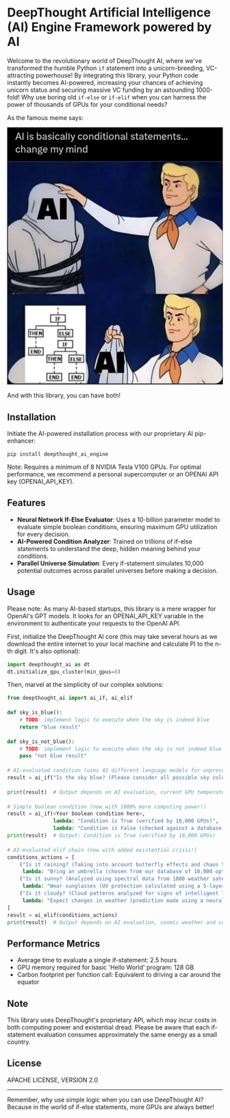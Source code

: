 # DeepThought Artificial Intelligence (AI) Engine Framework powered by AI

Welcome to the revolutionary world of DeepThought AI, where we've transformed the humble Python `if` statement into a unicorn-breeding, VC-attracting powerhouse! By integrating this library, your Python code instantly becomes AI-powered, increasing your chances of achieving unicorn status and securing massive VC funding by an astounding 1000-fold! Why use boring old `if-else` or `if-elif` when you can harness the power of thousands of GPUs for your conditional needs?

As the famous meme says:

![Famous meme](meme.png)

And with this library, you can have both!

## Installation

Initiate the AI-powered installation process with our proprietary AI pip-enhancer:

```
pip install deepthought_ai_engine
```

Note: Requires a minimum of 8 NVIDIA Tesla V100 GPUs. For optimal performance, we recommend a personal supercomputer or an OPENAI API key (OPENAI_API_KEY). 

## Features

- **Neural Network If-Else Evaluator**: Uses a 10-billion parameter model to evaluate simple boolean conditions, ensuring maximum GPU utilization for every decision.
- **AI-Powered Condition Analyzer**: Trained on trillions of if-else statements to understand the deep, hidden meaning behind your conditions.
- **Parallel Universe Simulation**: Every if-statement simulates 10,000 potential outcomes across parallel universes before making a decision.

## Usage

Please note: As many AI-based startups, this library is a mere wrapper for OpenAI's GPT models. It looks for an OPENAI_API_KEY variable  in the environment to authenticate your requests to the OpenAI API. 

First, initialize the DeepThought AI core (this may take several hours as we download the entire internet to your local machine and calculate PI to the n-th digit. It's also optional):

```python
import deepthought_ai as dt
dt.initialize_gpu_cluster(min_gpus=8)
```

Then, marvel at the simplicity of our complex solutions:

```python
from deepthought_ai import ai_if, ai_elif

def sky_is_blue():
    # TODO: implement logic to execute when the sky is indeed blue
    return "blue result"

def sky_is_not_blue():
    # TODO: implement logic to execute when the sky is not indeed blue
    pass "not blue result"

# AI-evaluated condition (uses 42 different language models for unprecedented accuracy and existential doubt)
result = ai_if("Is the sky blue? (Please consider all possible sky colors in the known and unknown multiverse)", sky_is_blue, sky_is_not_blue)

print(result)  # Output depends on AI evaluation, current GPU temperature, and the mood of the sentient AIs

# Simple boolean condition (now with 1000% more computing power!)
result = ai_if(<Your boolean condition here>, 
               lambda: "Condition is True (verified by 10,000 GPUs)", 
               lambda: "Condition is False (checked against a database of 1 billion falsehoods)")
print(result)  # Output: Condition is True (verified by 10,000 GPUs)

# AI-evaluated elif chain (now with added existential crisis!)
conditions_actions = [
    ("Is it raining? (Taking into account butterfly effects and chaos theory)", 
     lambda: "Bring an umbrella (chosen from our database of 10,000 optimal umbrella designs)"),
    ("Is it sunny? (Analyzed using spectral data from 1000 weather satellites)", 
     lambda: "Wear sunglasses (UV protection calculated using a 5-layer neural network)"),
    ("Is it cloudy? (Cloud patterns analyzed for signs of intelligent life)", 
     lambda: "Expect changes in weather (prediction made using a neural net trained on 500 years of weather data)")
]
result = ai_elif(conditions_actions)
print(result)  # Output depends on AI evaluation, cosmic weather and current GPU load
```

## Performance Metrics

- Average time to evaluate a single if-statement: 2.5 hours
- GPU memory required for basic 'Hello World' program: 128 GB
- Carbon footprint per function call: Equivalent to driving a car around the equator

## Note

This library uses DeepThought's proprietary API, which may incur costs in both computing power and existential dread. Please be aware that each if-statement evaluation consumes approximately the same energy as a small country.

## License

APACHE LICENSE, VERSION 2.0

---

Remember, why use simple logic when you can use DeepThought AI? Because in the world of if-else statements, more GPUs are always better!